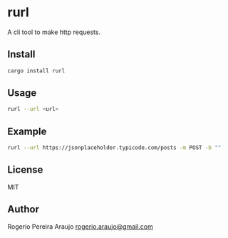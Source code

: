 # rurl

A cli tool to make http requests.

## Install

```sh
cargo install rurl
```

## Usage

```sh
rurl --url <url>
```

## Example

```sh
rurl --url https://jsonplaceholder.typicode.com/posts -m POST -b ""
```

## License

MIT

## Author

Rogerio Pereira Araujo <rogerio.araujo@gmail.com>

